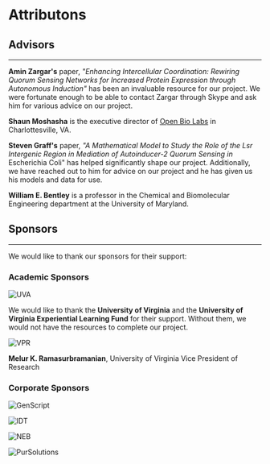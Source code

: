 # Attributons

## Advisors
<hr>

**Amin Zargar's** paper, _"Enhancing Intercellular Coordination: Rewiring Quorum Sensing Networks for Increased Protein Expression through Autonomous Induction"_ has been an invaluable resource for our project. We were fortunate enough to be able to contact Zargar through Skype and ask him for various advice on our project.

**Shaun Moshasha** is the executive director of [Open Bio Labs](https://www.facebook.com/openbiolabs/) in Charlottesville, VA.

**Steven Graff's** paper, _"A Mathematical Model to Study the Role of the Lsr Intergenic Region in Mediation of Autoinducer-2 Quorum Sensing in_ Escherichia Coli" has helped significantly shape our project. Additionally, we have reached out to him for advice on our project and he has given us his models and data for use.

**William E. Bentley** is a professor in the Chemical and Biomolecular Engineering department at the University of Maryland.


## Sponsors
<hr>

We would like to thank our sponsors for their support:

### Academic Sponsors
![UVA](/images/Sponsors/University_Of_Virginia_Logo_transparent.png) 

We would like to thank the **University of Virginia** and the **University of Virginia Experiential Learning Fund** for their support. Without them, we would not have the resources to complete our project.

![VPR](/images/Sponsors/VPR.jpg)

**Melur K. Ramasurbramanian**, University of Virginia Vice President of Research 

### Corporate Sponsors
![GenScript](/images/Sponsors/Genscript_logo_transparent.png)  

![IDT](/images/Sponsors/IDT_logo_transparent.png) 

![NEB](/images/Sponsors/NewEnglandBiolabs_logo_transparent.png)

![PurSolutions](/images/Sponsors/purSolutions_logo_transparent.png)


